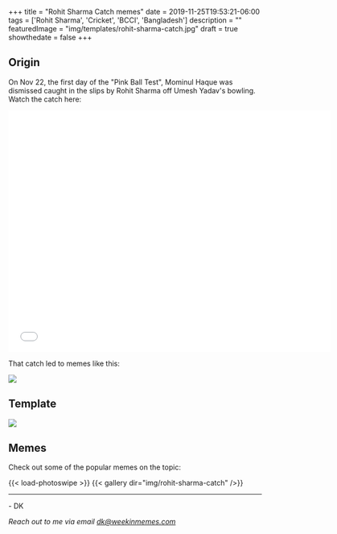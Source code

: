 +++
title = "Rohit Sharma Catch memes"
date = 2019-11-25T19:53:21-06:00
tags = ['Rohit Sharma', 'Cricket', 'BCCI', 'Bangladesh']
description = ""
featuredImage = "img/templates/rohit-sharma-catch.jpg"
draft = true
showthedate = false
+++

## Origin

On Nov 22, the first day of the "Pink Ball Test", Mominul Haque was dismissed caught in the slips by Rohit Sharma off Umesh Yadav's bowling. Watch the catch here:

<!--more-->
<center><iframe src='//players.brightcove.net/3588749423001/Y5cFT70XGK_default/index.html?videoId=6107443389001' allowfullscreen frameborder=0 width = "640" height = "480"></iframe></center>

That catch led to memes like this:

![](img/rohit-sharma-catch/rohit-sharma-catch-002.png)

## Template

![](img/templates/rohit-sharma-catch.jpg)

## Memes

Check out some of the popular memes on the topic:

{{< load-photoswipe >}}
{{< gallery dir="img/rohit-sharma-catch" />}}


---
\- DK

*Reach out to me via email dk@weekinmemes.com*